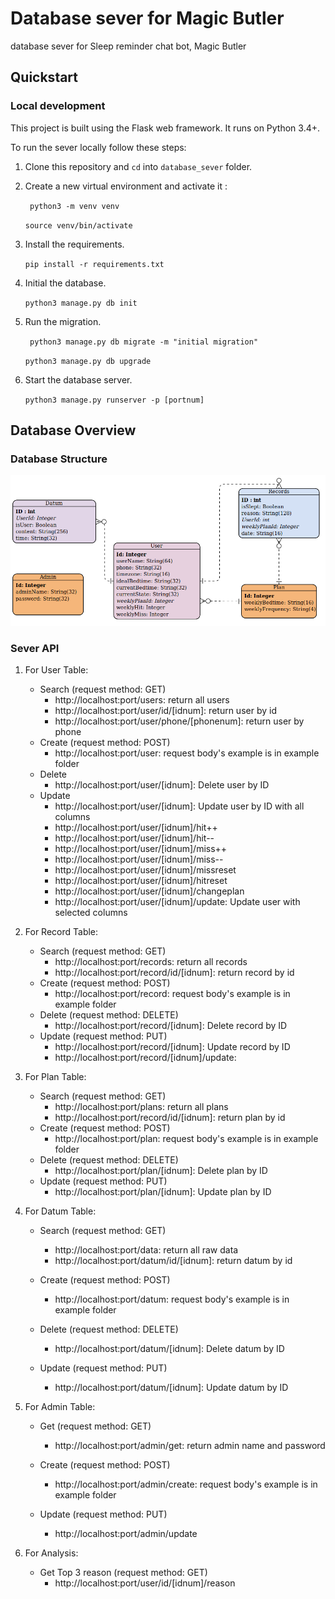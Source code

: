 # Database sever for Magic Butler

database sever for Sleep reminder chat bot, Magic Butler

## Quickstart

### Local development

This project is built using the Flask web framework. It runs on Python 3.4+.

To run the sever locally follow these steps:

1. Clone this repository and `cd` into `database_sever` folder.

1. Create a new virtual environment and activate it :

    ``
    python3 -m venv venv``

    ``source venv/bin/activate
    ``

1. Install the requirements.

    ``
    pip install -r requirements.txt
    ``

1. Initial the database.

    ``
    python3 manage.py db init
    ``

1. Run the migration.

    ``
    python3 manage.py db migrate -m "initial migration"``

    ``python3 manage.py db upgrade
    ``

1. Start the database server.

    ``
    python3 manage.py runserver -p [portnum]
    ``

## Database Overview

### Database Structure

![](./image/ERD.png)

### Sever API

1. For User Table:
	- Search (request method: GET)
		- http://localhost:port/users: return all users
		-  http://localhost:port/user/id/[idnum]: return user by id
		-  http://localhost:port/user/phone/[phonenum]: return user by phone
	- Create (request method: POST)
		- http://localhost:port/user:  request body's example is in example folder 
	- Delete
		- http://localhost:port/user/[idnum]: Delete user by ID
	- Update
		- http://localhost:port/user/[idnum]: Update user by ID with all columns
		- http://localhost:port/user/[idnum]/hit++
		- http://localhost:port/user/[idnum]/hit--
		- http://localhost:port/user/[idnum]/miss++
		- http://localhost:port/user/[idnum]/miss--
		- http://localhost:port/user/[idnum]/missreset
		- http://localhost:port/user/[idnum]/hitreset
		- http://localhost:port/user/[idnum]/changeplan
		- http://localhost:port/user/[idnum]/update: Update user with selected columns
	
2. For Record Table:
	- Search (request method: GET)
		- http://localhost:port/records: return all records
		- http://localhost:port/record/id/[idnum]: return record by id
	- Create (request method: POST)
		- http://localhost:port/record:  request body's example is in example folder 
	- Delete (request method: DELETE)
		- http://localhost:port/record/[idnum]: Delete record by ID
	- Update (request method: PUT)
		- http://localhost:port/record/[idnum]: Update record by ID
		- http://localhost:port/record/[idnum]/update: 
	
3. For Plan Table:
	
	- Search (request method: GET)
	  - http://localhost:port/plans: return all plans
	  - http://localhost:port/record/id/[idnum]: return plan by id
	- Create (request method: POST)
	  - http://localhost:port/plan:  request body's example is in example folder 
	- Delete (request method: DELETE)
	  - http://localhost:port/plan/[idnum]: Delete plan by ID
	- Update (request method: PUT)
	  - http://localhost:port/plan/[idnum]: Update plan by ID
	
4. For Datum Table:

   - Search (request method: GET)
     - http://localhost:port/data: return all raw data
     - http://localhost:port/datum/id/[idnum]: return datum by id

   - Create (request method: POST)
     - http://localhost:port/datum:  request body's example is in example folder 

   - Delete (request method: DELETE)
     - http://localhost:port/datum/[idnum]: Delete datum by ID

   - Update (request method: PUT)
     - http://localhost:port/datum/[idnum]: Update datum by ID

5. For Admin Table:

   - Get (request method: GET)
     - http://localhost:port/admin/get: return admin name and password

   - Create (request method: POST)
     - http://localhost:port/admin/create:  request body's example is in example folder 

   - Update (request method: PUT)
     - http://localhost:port/admin/update

6. For Analysis:
   - Get Top 3 reason (request method: GET) 
     - http://localhost:port/user/id/[idnum]/reason